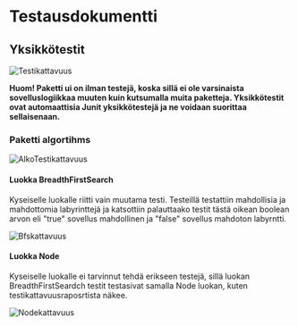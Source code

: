 # Testausdokumentti

## Yksikkötestit

![Testikattavuus](https://github.com/SIholin/tiralabra-Labyrintti/blob/master/documentation/ensimm%C3%A4inenKuva.png)

**Huom! Paketti ui on ilman testejä, koska sillä ei ole varsinaista sovelluslogiikkaa muuten kuin kutsumalla muita paketteja. Yksikkötestit ovat automaattisia Junit yksikkötestejä ja ne voidaan suorittaa sellaisenaan.**

### Paketti algortihms 

![AlkoTestikattavuus](https://github.com/SIholin/tiralabra-Labyrintti/blob/master/documentation/TestikattavuusAlko.png)

#### Luokka BreadthFirstSearch
Kyseiselle luokalle riitti vain muutama testi. Testeillä testattiin mahdollisia ja mahdottomia labyrinttejä ja katsottiin palauttaako testit tästä oikean boolean arvon eli "true" sovellus mahdollinen ja "false" sovellus mahdoton labyrntti.

![Bfskattavuus](https://github.com/SIholin/tiralabra-Labyrintti/blob/master/documentation/Bfskattavuus.png)

#### Luokka Node
Kyseiselle luokalle ei tarvinnut tehdä erikseen testejä, sillä luokan BreadthFirstSeardch testit testasivat samalla Node luokan, kuten testikattavuusraposrtista näkee.

![Nodekattavuus](https://github.com/SIholin/tiralabra-Labyrintti/blob/master/documentation/Nodekattavuus.png)




